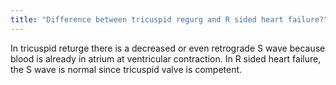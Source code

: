 ```yaml
---
title: "Difference between tricuspid regurg and R sided heart failure?"
---
```

In tricuspid returge there is a decreased or even retrograde S wave because blood is already in atrium at ventricular contraction. In R sided heart failure, the S wave is normal since tricuspid valve is competent.

